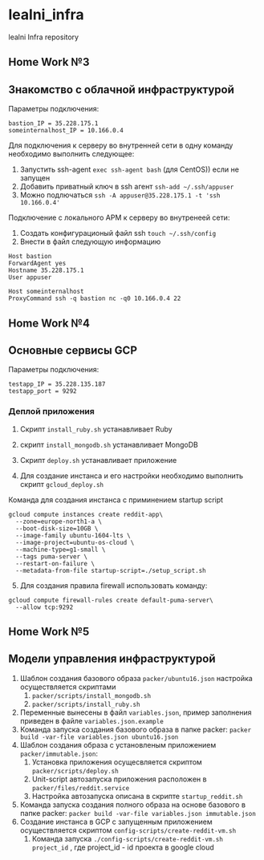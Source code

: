 # lealni_infra
lealni Infra repository

## Home Work №3
## Знакомство с облачной инфраструктурой

Параметры подключения:
```
bastion_IP = 35.228.175.1
someinternalhost_IP = 10.166.0.4
```

Для подключения к серверу во внутренней сети в одну команду необходимо выполнить следующее:

1. Запустить ssh-agent
```exec ssh-agent bash``` (для CentOS)) если не запущен
2. Добавить приватный ключ в ssh агент
```ssh-add ~/.ssh/appuser```
3. Можно подлючаться
```ssh -A appuser@35.228.175.1 -t 'ssh 10.166.0.4'```

Подключение с локального АРМ к серверу во внутренеей сети:

1. Создать конфигурационый файл ssh
```touch ~/.ssh/config```
2. Внести в файл следующую информацию
```
Host bastion       
ForwardAgent yes
Hostname 35.228.175.1
User appuser

Host someinternalhost 
ProxyCommand ssh -q bastion nc -q0 10.166.0.4 22
```

## Home Work №4
## Основные сервисы GCP

Параметры подключения:
```
testapp_IP = 35.228.135.187
testapp_port = 9292
```
### Деплой приложения

1. Скрипт ```install_ruby.sh``` устанавливает Ruby
2. скрипт ```install_mongodb.sh``` устанавливает MongoDB
3. Скрипт ```deploy.sh``` устанавливает приложение

4. Для создание инстанса и его настройки необходимо выполнить скрипт ``` gcloud_deploy.sh ```

Команда для создания инстанса с приминением startup script

```
gcloud compute instances create reddit-app\
  --zone=europe-north1-a \
  --boot-disk-size=10GB \
  --image-family ubuntu-1604-lts \
  --image-project=ubuntu-os-cloud \
  --machine-type=g1-small \
  --tags puma-server \
  --restart-on-failure \
  --metadata-from-file startup-script=./setup_script.sh
```

5. Для создания правила firewall использовать команду:

```
gcloud compute firewall-rules create default-puma-server\
  --allow tcp:9292
```

## Home Work №5
## Модели управления инфраструктурой


1. Шаблон создания базового образа ```packer/ubuntu16.json``` настройка осуществляется скриптами
    1. ```packer/scripts/install_mongodb.sh```
    2. ```packer/scripts/install_ruby.sh```
2. Переменные вынесены в файл ```variables.json```, пример заполнения приведен в файле ```variables.json.example```
3. Команда запуска создания базового образа в папке packer:
```packer build -var-file variables.json ubuntu16.json```
4. Шаблон создания образа с установленым приложением ```packer/immutable.json```:
    1. Установка приложения осущесвляется скриптом ```packer/scripts/deploy.sh```
    2. Unit-script автозапуска приложения расположен в ```packer/files/reddit.service```
    3. Настройка автозапуска описана в скрипте ```startup_reddit.sh```
5. Команда запуска создания полного образа на основе базового в папке packer:
```packer build -var-file variables.json immutable.json```
6. Создание инстанса в GCP с запущенным приложением осуществляется скриптом ```config-scripts/create-reddit-vm.sh```
    1. Команда запуска
       ```./config-scripts/create-reddit-vm.sh project_id``` , где project_id - id проекта в google cloud
